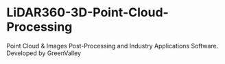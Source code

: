 # LiDAR360-3D-Point-Cloud-Processing
Point Cloud &amp; Images Post-Processing and Industry Applications Software. Developed by GreenValley
